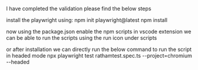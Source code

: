 I have completed the validation please find the below steps

install the playwright using:
npm init playwright@latest
npm install

now using the package.json enable the npm scripts in vscode extension
we can be able to run the scripts using the run icon under scripts

or after installation we can directly run the below command to run the script in headed mode
npx playwright test rathamtest.spec.ts --project=chromium --headed
